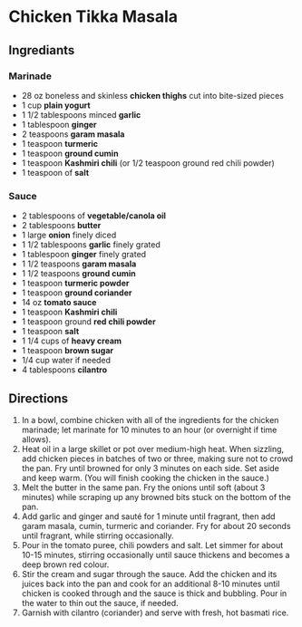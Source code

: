 # Chicken Tikka Masala

## Ingrediants

### Marinade

* 28 oz boneless and skinless __chicken thighs__ cut into bite-sized pieces
* 1 cup __plain yogurt__
* 1 1/2 tablespoons minced __garlic__
* 1 tablespoon __ginger__
* 2 teaspoons __garam masala__
* 1 teaspoon __turmeric__
* 1 teaspoon __ground cumin__
* 1 teaspoon __Kashmiri chili__ (or 1/2 teaspoon ground red chili powder)
* 1 teaspoon of __salt__

### Sauce

* 2 tablespoons of __vegetable/canola oil__
* 2 tablespoons __butter__
* 1 large __onion__ finely diced
* 1 1/2 tablespoons __garlic__ finely grated
* 1 tablespoon __ginger__ finely grated
* 1 1/2 teaspoons __garam masala__
* 1 1/2 teaspoons __ground cumin__
* 1 teaspoon __turmeric powder__
* 1 teaspoon __ground coriander__
* 14 oz __tomato sauce__
* 1 teaspoon __Kashmiri chili__
* 1 teaspoon ground __red chili powder__
* 1 teaspoon __salt__
* 1 1/4 cups of __heavy cream__
* 1 teaspoon __brown sugar__
* 1/4 cup water if needed
* 4 tablespoons __cilantro__

## Directions

1. In a bowl, combine chicken with all of the ingredients for the chicken marinade; let marinate for 10 minutes to an hour (or overnight if time allows).
2. Heat oil in a large skillet or pot over medium-high heat. When sizzling, add chicken pieces in batches of two or three, making sure not to crowd the pan. Fry until browned for only 3 minutes on each side. Set aside and keep warm. (You will finish cooking the chicken in the sauce.)
3. Melt the butter in the same pan. Fry the onions until soft (about 3 minutes) while scraping up any browned bits stuck on the bottom of the pan. 
4. Add garlic and ginger and sauté for 1 minute until fragrant, then add garam masala, cumin, turmeric and coriander. Fry for about 20 seconds until fragrant, while stirring occasionally.
5. Pour in the tomato puree, chili powders and salt. Let simmer for about 10-15 minutes, stirring occasionally until sauce thickens and becomes a deep brown red colour.
6. Stir the cream and sugar through the sauce. Add the chicken and its juices back into the pan and cook for an additional 8-10 minutes until chicken is cooked through and the sauce is thick and bubbling. Pour in the water to thin out the sauce, if needed.
7. Garnish with cilantro (coriander) and serve with fresh, hot basmati rice.
